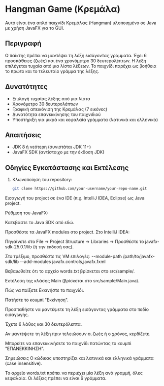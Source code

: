 # Hangman Game (Κρεμάλα)

Αυτό είναι ένα απλό παιχνίδι Κρεμάλας (Hangman) υλοποιημένο σε Java με χρήση JavaFX για το GUI.

## Περιγραφή

Ο παίκτης πρέπει να μαντέψει τη λέξη εισάγοντας γράμματα. Έχει 6 προσπάθειες (ζωές) και ένα χρονόμετρο 30 δευτερολέπτων. Η λέξη επιλέγεται τυχαία από μια λίστα λέξεων. Το παιχνίδι παρέχει ως βοήθεια το πρώτο και το τελευταίο γράμμα της λέξης.

## Δυνατότητες

- Επιλογή τυχαίας λέξης από μια λίστα
- Χρονόμετρο 30 δευτερολέπτων
- Γραφική απεικόνιση της Κρεμάλας (7 εικόνες)
- Δυνατότητα επανεκκίνησης του παιχνιδιού
- Υποστήριξη για μικρά και κεφαλαία γράμματα (λατινικά και ελληνικά)

## Απαιτήσεις

- JDK 8 ή νεότερη (συνιστάται JDK 11+)
- JavaFX SDK (αντίστοιχο με την έκδοση JDK)

## Οδηγίες Εγκατάστασης και Εκτέλεσης

1. Κλωνοποίηση του repository:
   ```bash
   git clone https://github.com/your-username/your-repo-name.git
Εισαγωγή του project σε ένα IDE (π.χ. IntelliJ IDEA, Eclipse) ως Java project.

Ρύθμιση του JavaFX:

Κατεβάστε το Java SDK από εδώ.

Προσθέστε τα JavaFX modules στο project. Στο IntelliJ IDEA:

Πηγαίνετε στο File → Project Structure → Libraries → Προσθέστε το javafx-sdk-25.0.1/lib (ή την έκδοσή σας).

Στο τρέξιμο, προσθέστε τις VM επιλογές: --module-path /path/to/javafx-sdk/lib --add-modules javafx.controls,javafx.fxml

Βεβαιωθείτε ότι το αρχείο words.txt βρίσκεται στο src/sample/.

Εκτέλεση της κλάσης Main (βρίσκεται στο src/sample/Main.java).

Πώς να παίξετε
Εκκινήστε το παιχνίδι.

Πατήστε το κουμπί "Εκκίνηση".

Προσπαθήστε να μαντέψετε τη λέξη εισάγοντας γράμματα στο πεδίο εισαγωγής.

Έχετε 6 λάθος και 30 δευτερόλεπτα.

Αν μαντέψετε τη λέξη πριν τελειώσουν οι ζωές ή ο χρόνος, κερδίζετε.

Μπορείτε να επανεκκινήσετε το παιχνίδι πατώντας το κουμπί "ΕΠΑΝΕΚΚΙΝΗΣΗ".

Σημειώσεις
Ο κώδικας υποστηρίζει και λατινικά και ελληνικά γράμματα (case insensitive).

Το αρχείο words.txt πρέπει να περιέχει μία λέξη ανά γραμμή, όλες κεφαλαία. Οι λέξεις πρέπει να είναι 6 γράμματα.

